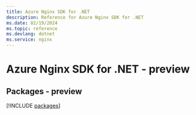 ```yaml
---
title: Azure Nginx SDK for .NET
description: Reference for Azure Nginx SDK for .NET
ms.date: 02/19/2024
ms.topic: reference
ms.devlang: dotnet
ms.service: nginx
---
```

# Azure Nginx SDK for .NET - preview
## Packages - preview
[!INCLUDE [packages](nginx-index.md)]